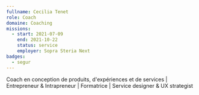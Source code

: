 ```yaml
---
fullname: Cecilia Tenet
role: Coach
domaine: Coaching
missions:
  - start: 2021-07-09
    end: 2021-10-22
    status: service
    employer: Sopra Steria Next
badges:
  - segur
---
```


Coach en conception de produits, d'expériences et de services |  Entrepreneur & Intrapreneur  | Formatrice | Service designer & UX strategist

